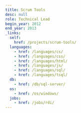 ```yaml
---
title: Scrum Tools
desc: null
role: Technical Lead
begin_year: 2012
end_year: 2013
_links:
  self:
    href: /projects/scrum-tools/
  languages:
    - href: /languages/cs/
    - href: /languages/css/
    - href: /languages/html/
    - href: /languages/js/
    - href: /languages/sql/
    - href: /languages/tsql/
  db:
    - href: /db/sql-server/
  os:
    - href: /os/windows/
  jobs:
    - href: /jobs/rdi/
---
```

